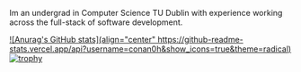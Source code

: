 Im an undergrad in Computer Science TU Dublin with experience working across the full-stack of software development. 

[![Anurag's GitHub stats](align="center" https://github-readme-stats.vercel.app/api?username=conan0h&show_icons=true&theme=radical)](https://github.com/anuraghazra/github-readme-stats)
[![trophy](https://github-profile-trophy.vercel.app/?username=conan0h)](https://github.com/ryo-ma/github-profile-trophy)

